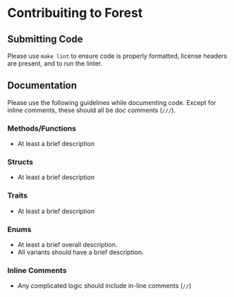 # Contribuiting to Forest

## Submitting Code

Please use `make lint` to ensure code is properly formatted, license headers are present, and to run the linter. 

## Documentation

Please use the following guidelines while documenting code. Except for inline comments, these should all be doc comments (`///`).

### Methods/Functions
- At least a brief description

### Structs
- At least a brief description

### Traits
- At least a brief description

### Enums
- At least a brief overall description.
- All variants should have a brief description.

### Inline Comments
- Any complicated logic should include in-line comments (`//`)
